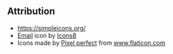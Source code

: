 ## Attribution
  * https://simpleicons.org/  
  * <a target="_blank" href="https://icons8.com/icon/A8RY0MjQ0VV3/email">Email</a> icon by <a target="_blank" href="https://icons8.com">Icons8</a>
  * <div>Icons made by <a href="https://www.flaticon.com/authors/pixel-perfect" title="Pixel perfect">Pixel perfect</a> from <a href="https://www.flaticon.com/" title="Flaticon">www.flaticon.com</a></div>
